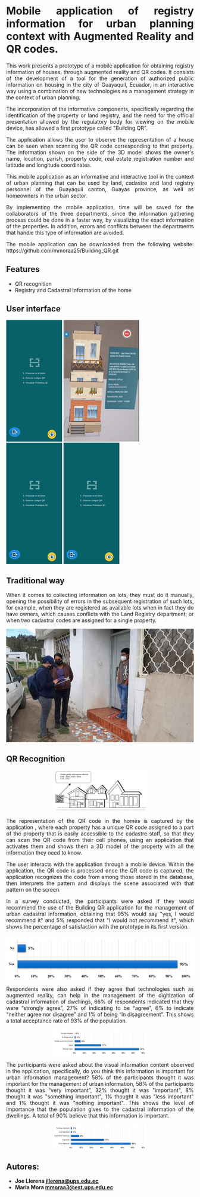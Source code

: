 <h1 align="justify">Mobile application of registry information for urban planning context with Augmented Reality and QR codes.</h1>

<p align="justify">
This work presents a prototype of a mobile application for obtaining registry information of houses, through augmented reality and QR codes. It consists of the development of a tool for the generation of authorized public information on housing in the city of Guayaquil, Ecuador, in an interactive way using a combination of new technologies as a management strategy in the context of urban planning. </p>
<p align="justify">
The incorporation of the informative components, specifically regarding the identification of the property or land registry, and the need for the official presentation allowed by the regulatory body for viewing on the mobile device, has allowed a first prototype called "Building QR".</p>
<p align="justify">
The application allows the user to observe the representation of a house can be seen when scanning the QR code corresponding to that property. The information shown on the side of the 3D model shows the owner's name, location, parish, property code, real estate registration number and latitude and longitude coordinates.</p>
<p align="justify">
This mobile application as an informative and interactive tool in the context of urban planning that can be used by land, cadastre and land registry personnel of the Guayaquil canton, Guayas province, as well as homeowners in the urban sector.</p>
<p align="justify">
By implementing the mobile application, time will be saved for the collaborators of the three departments, since the information gathering process could be done in a faster way, by visualizing the exact information of the properties. In addition, errors and conflicts between the departments that handle this type of information are avoided. </p> 
<p align="justify">
The mobile application can be downloaded from the following website: https://github.com/mmoraa25/Building_QR.git</p> 

<h2 align="justify">Features</h2> 

-	QR recognition
-	Registry and Cadastral Information of the home

<h2 align="justify">User interface</h2>   

<p float= "left">
  <img src="https://github.com/mmoraa25/Building_QR/blob/fa7bce530e306eb38d701aa555770f09d33efd28/imagenes/principalQR2.jpg" width:"100">
  <img src="https://github.com/mmoraa25/Building_QR/blob/dcb229dd7bef66bbf8fd49fdac3e105495389edb/imagenes/vivienda3-1.jpg" width: "100">
   <img src="https://github.com/mmoraa25/Building_QR/blob/fa7bce530e306eb38d701aa555770f09d33efd28/imagenes/principalQR2.jpg" width:"100">
  <img src="https://github.com/mmoraa25/Building_QR/blob/fa7bce530e306eb38d701aa555770f09d33efd28/imagenes/principalQR2.jpg" width: "100">
  
</p>
  



<h2 align="justify">Traditional way</h2>   
<p align="justify">
When it comes to collecting information on lots, they must do it manually, opening the possibility of errors in the subsequent registration of such lots, for example, when they are registered as available lots when in fact they do have owners, which causes conflicts with the Land Registry department; or when two cadastral codes are assigned for a single property.</p>


<p align="center">
  <a target="_blank" rel="noopener noreferrer" href="https://github.com/mmoraa25/Building_QR/blob/4ceb86bae76c27e69fcd76cddb2e2f35a620f653/imagenes/INEC2-780x470.jpg">
    <img src="https://github.com/mmoraa25/Building_QR/blob/4ceb86bae76c27e69fcd76cddb2e2f35a620f653/imagenes/INEC2-780x470.jpg" alt="" style="max-width:100%;">
  </a>
</p>

<h2 align="justify">QR Recognition </h2>  


<p align="center">
  <a target="_blank" rel="noopener noreferrer" href="https://github.com/mmoraa25/Building_QR/blob/cf8ff0f80df006af6508a19e438d3710fc1e0e32/imagenes/qr.jpg">
    <img src="https://github.com/mmoraa25/Building_QR/blob/cf8ff0f80df006af6508a19e438d3710fc1e0e32/imagenes/qr.jpg" alt="" style="max-width:50%;">
  </a>
</p>


<p align="justify">
The representation of the QR code in the homes is captured by the application , where each property has a unique QR code assigned to a part of the property that is easily accessible to the cadastre staff, so that they can scan the QR code from their cell phones, using an application that activates them and shows them a 3D model of the property with all the information they need to know. </p>
<p align="justify">
The user interacts with the application through a mobile device. Within the application, the QR code is processed once the QR code is captured, the application recognizes the code from among those stored in the database, then interprets the pattern and displays the scene associated with that pattern on the screen. </p>
<p align="justify">
In a survey conducted, the participants were asked if they would recommend the use of the Building QR application for the management of urban cadastral information, obtaining that 95% would say "yes, I would recommend it" and 5% responded that "I would not recommend it", which shows the percentage of satisfaction with the prototype in its first versión.</p>


<p align="center">
  <a target="_blank" rel="noopener noreferrer" href="https://github.com/mmoraa25/Building_QR/blob/9571730ac83655340c3989f477686005e09383f1/imagenes/grafica1.jpg">
    <img src="https://github.com/mmoraa25/Building_QR/blob/9571730ac83655340c3989f477686005e09383f1/imagenes/grafica1.jpg" alt="" style="max-width:100%;">
  </a>
</p>



<p align="justify">
Respondents were also asked if they agree that technologies such as augmented reality, can help in the management of the digitization of cadastral information of dwellings, 66% of respondents indicated that they were “strongly agree”, 27% of indicating to be “agree”, 6% to indicate “neither agree nor disagree” and 1% of being “in disagreement”. This shows a total acceptance rate of 93% of the population. </p>


<p align="center">
  <a target="_blank" rel="noopener noreferrer" href="https://github.com/mmoraa25/Building_QR/blob/e249208197733315ee01fea906309a33d00e5220/imagenes/grafica2.jpg">
    <img src="https://github.com/mmoraa25/Building_QR/blob/e249208197733315ee01fea906309a33d00e5220/imagenes/grafica2.jpg" alt="" style="max-width:50%;">
  </a>
</p>


<p align="justify">
The participants were asked about the visual information content observed in the application, specifically, do you think this information is important for urban information management? 58% of the participants thought it was important for the management of urban information, 58% of the participants thought it was “very important”, 32% thought it was "important", 8% thought it was "something important", 1% thought it was "less important" and 1% thought it was "nothing important". This shows the level of importance that the population gives to the cadastral information of the dwellings. A total of 90% believe that this information is important.</p>

<p align="center">
  <a target="_blank" rel="noopener noreferrer" href="https://github.com/mmoraa25/Building_QR/blob/13d73434df0050ef9b767370cfea957b8d45259b/imagenes/grafica3.jpg">
    <img src="https://github.com/mmoraa25/Building_QR/blob/13d73434df0050ef9b767370cfea957b8d45259b/imagenes/grafica3.jpg" alt="" style="max-width:50%;">
  </a>
</p>

<h2 align="justify">Autores: </h2> 

- **Joe Llerena  jllerena@ups.edu.ec**
- **Maria Mora mmoraa3@est.ups.edu.ec** 
